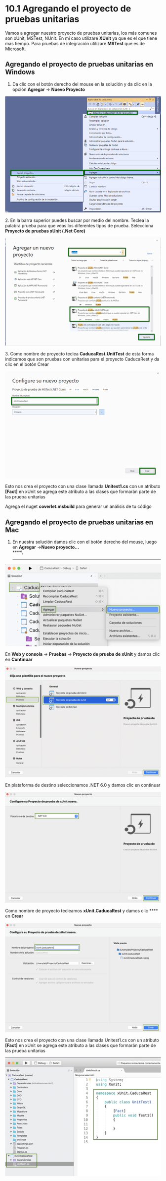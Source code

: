 # 10.1 Agregando el proyecto de pruebas unitarias

Vamos a agregar nuestro proyecto de pruebas unitarias, los más comunes son xUnit, MSTest, NUnit. En mi caso utilizaré **XUnit** ya que es el que tiene mas tiempo. Para pruebas de integración utilizare **MSTest** que es de Microsoft.&#x20;

## Agregando el proyecto de pruebas unitarias en Windows

1. Da clic con el botón derecho del mouse en la solución y da clic en la opción **Agregar** -> **Nuevo Proyecto**

![](<../.gitbook/assets/image (220).png>)

2\. En la barra superior puedes buscar por medio del nombre. Teclea la palabra prueba para que veas los diferentes tipos de prueba. Selecciona **Proyecto de pruebas xUnit (.Net Core)**

![](<../.gitbook/assets/image (223).png>)

3\. Como nombre de proyecto teclea **CaducaRest.UnitTest** de esta forma indicamos que son pruebas con unitarias para el proyecto CaducaRest y da clic en el botón Crear

![](<../.gitbook/assets/image (225).png>)

Esto nos crea el proyecto con una clase llamada **Unitest1.cs** con un atributo **\[Fact]** en xUnit se agrega este atributo a las clases que formarán parte de las prueba unitarias

Agrega el nuget **coverlet.msbuild** para generar un análisis de tu código

## Agregando el proyecto de pruebas unitarias en Mac

1. En nuestra solución damos clic con el botón derecho del mouse, luego en **Agregar** ->**Nuevo proyecto...**\
   ****\
   ****

![](<../.gitbook/assets/image (614).png>)

En **Web y consola** -> **Pruebas** -> **Proyecto de prueba de xUnit** y damos clic en **Continuar**

![](<../.gitbook/assets/image (623) (1).png>)

En plataforma de destino seleccionamos .NET 6.0 y damos clic en continuar

![](<../.gitbook/assets/image (620).png>)

Como nombre de proyecto tecleamos **xUnit.CaducaRest** y damos clic **** en **Crear**

![](<../.gitbook/assets/image (622).png>)

Esto nos crea el proyecto con una clase llamada Unitest1.cs con un atributo **\[Fact]** en xUnit se agrega este atributo a las clases que formarán parte de las prueba unitarias

![](<../.gitbook/assets/image (190).png>)
